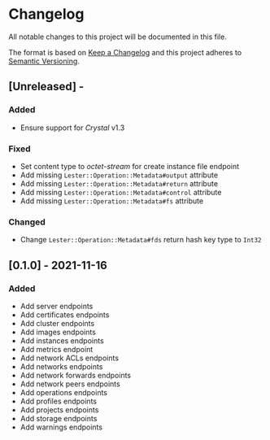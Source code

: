 # Changelog

All notable changes to this project will be documented in this file.

The format is based on [Keep a Changelog](http://keepachangelog.com/en/1.0.0/)
and this project adheres to [Semantic Versioning](http://semver.org/spec/v2.0.0.html).

## [Unreleased] - 

### Added
- Ensure support for *Crystal* v1.3

### Fixed
- Set content type to *octet-stream* for create instance file endpoint
- Add missing `Lester::Operation::Metadata#output` attribute
- Add missing `Lester::Operation::Metadata#return` attribute
- Add missing `Lester::Operation::Metadata#control` attribute
- Add missing `Lester::Operation::Metadata#fs` attribute

### Changed
- Change `Lester::Operation::Metadata#fds` return hash key type to `Int32`

## [0.1.0] - 2021-11-16

### Added
- Add server endpoints
- Add certificates endpoints
- Add cluster endpoints
- Add images endpoints
- Add instances endpoints
- Add metrics endpoint
- Add network ACLs endpoints
- Add networks endpoints
- Add network forwards endpoints
- Add network peers endpoints
- Add operations endpoints
- Add profiles endpoints
- Add projects endpoints
- Add storage endpoints
- Add warnings endpoints
